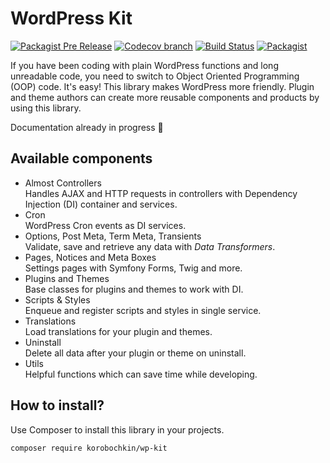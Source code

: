 # WordPress Kit

[![Packagist Pre Release](https://img.shields.io/packagist/vpre/korobochkin/wp-kit.svg)](https://packagist.org/packages/korobochkin/wp-kit)
[![Codecov branch](https://img.shields.io/codecov/c/github/korobochkin/wp-kit/master.svg)](https://github.com/korobochkin/wp-kit)
[![Build Status](https://travis-ci.org/korobochkin/wp-kit.svg?branch=master)](https://travis-ci.org/korobochkin/wp-kit)
[![Packagist](https://img.shields.io/packagist/dt/korobochkin/wp-kit.svg)](https://packagist.org/packages/korobochkin/wp-kit)

If you have been coding with plain WordPress functions and long unreadable code, you need to switch to Object Oriented Programming (OOP) code. It's easy! This library makes WordPress more friendly. Plugin and theme authors can create more reusable components and products by using this library.

Documentation already in progress 🚀

## Available components

* Almost Controllers  
  Handles AJAX and HTTP requests in controllers with Dependency Injection (DI) container and services.
* Cron  
  WordPress Cron events as DI services.
* Options, Post Meta, Term Meta, Transients  
  Validate, save and retrieve any data with *Data Transformers*.
* Pages, Notices and Meta Boxes  
  Settings pages with Symfony Forms, Twig and more.
* Plugins and Themes  
  Base classes for plugins and themes to work with DI.
* Scripts & Styles  
  Enqueue and register scripts and styles in single service.
* Translations  
  Load translations for your plugin and themes.
* Uninstall  
  Delete all data after your plugin or theme on uninstall.
* Utils  
  Helpful functions which can save time while developing.

## How to install?

Use Composer to install this library in your projects.

```bash
composer require korobochkin/wp-kit
```
